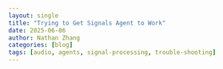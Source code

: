 ```yaml
---
layout: single
title: "Trying to Get Signals Agent to Work"
date: 2025-06-06
author: Nathan Zhang
categories: [blog]
tags: [audio, agents, signal-processing, trouble-shooting]
---
```


